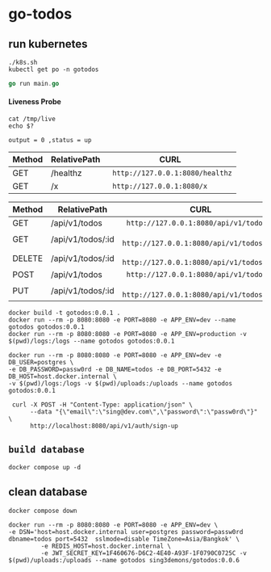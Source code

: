 # go-todos

## run kubernetes
```chmod +x k8s.sh
./k8s.sh 
kubectl get po -n gotodos 
```

```go
go run main.go
```

#### Liveness Probe

```
cat /tmp/live
echo $?
```

`output = 0 ,status = up`

| Method | RelativePath | CURL                             |
| ------ | ------------ | -------------------------------- |
| GET    | /healthz     | ` http://127.0.0.1:8080/healthz` |
| GET    | /x           | ` http://127.0.0.1:8080/x`       |

| Method | RelativePath      | CURL                                      |
| ------ | ----------------- | ----------------------------------------- |
| GET    | /api/v1/todos     | ` http://127.0.0.1:8080/api/v1/todos`     |
| GET    | /api/v1/todos/:id | ` http://127.0.0.1:8080/api/v1/todos/:id` |
| DELETE | /api/v1/todos/:id | ` http://127.0.0.1:8080/api/v1/todos/:id` |
| POST   | /api/v1/todos     | ` http://127.0.0.1:8080/api/v1/todos`     |
| PUT    | /api/v1/todos/:id | ` http://127.0.0.1:8080/api/v1/todos/:id` |

```
docker build -t gotodos:0.0.1 .
docker run --rm -p 8080:8080 -e PORT=8080 -e APP_ENV=dev --name gotodos gotodos:0.0.1
docker run --rm -p 8080:8080 -e PORT=8080 -e APP_ENV=production -v $(pwd)/logs:/logs --name gotodos gotodos:0.0.1
```

```
docker run --rm -p 8080:8080 -e PORT=8080 -e APP_ENV=dev -e DB_USER=postgres \
-e DB_PASSWORD=passw0rd -e DB_NAME=todos -e DB_PORT=5432 -e DB_HOST=host.docker.internal \
-v $(pwd)/logs:/logs -v $(pwd)/uploads:/uploads --name gotodos gotodos:0.0.1
```

```
 curl -X POST -H "Content-Type: application/json" \
	  --data "{\"email\":\"sing@dev.com\",\"password\":\"passw0rd\"}" \
	  http://localhost:8080/api/v1/auth/sign-up
```

## `build database`

```
docker compose up -d
```

## clean database

```
docker compose down
```

```
docker run --rm -p 8080:8080 -e PORT=8080 -e APP_ENV=dev \
-e DSN='host=host.docker.internal user=postgres password=passw0rd dbname=todos port=5432  sslmode=disable TimeZone=Asia/Bangkok' \
		 -e REDIS_HOST=host.docker.internal \
		 -e JWT_SECRET_KEY=1F460676-D6C2-4E40-A93F-1F0790C0725C -v $(pwd)/uploads:/uploads --name gotodos sing3demons/gotodos:0.0.6
```
